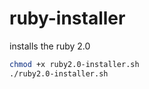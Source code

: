 # ruby-installer
installs the ruby 2.0

```sh
chmod +x ruby2.0-installer.sh
./ruby2.0-installer.sh
```